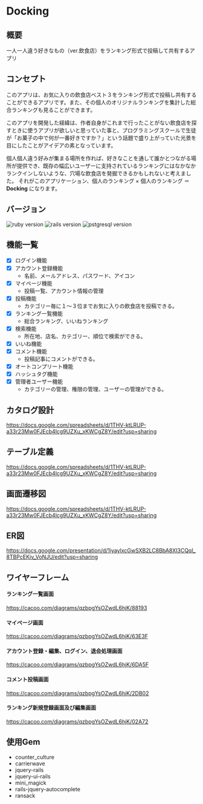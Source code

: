 # Docking
## 概要
 一人一人違う好きなもの（ver.飲食店）をランキング形式で投稿して共有するアプリ
## コンセプト
このアプリは、お気に入りの飲食店ベスト３をランキング形式で投稿し共有することができるアプリです。また、その個人のオリジナルランキングを集計した総合ランキングも見ることができます。

このアプリを開発した経緯は、作者自身がこれまで行ったことがない飲食店を探すときに使うアプリが欲しいと思っていた事と、プログラミングスクールで生徒が「お菓子の中で何が一番好きですか？」という話題で盛り上がっていた光景を目にしたことがアイデアの素となっています。  

個人個人違う好みが集まる場所を作れば、好きなことを通して誰かとつながる場所が提供でき、既存の幅広いユーザーに支持されているランキングにはなかなかランクインしないような、穴場な飲食店を発掘できるかもしれないと考えました。
それがこのアプリケーション、個人のランキング × 個人のランキング ＝ **Docking** になります。
## バージョン
![ruby version](https://img.shields.io/badge/Ruby-v2.5.3-blue.svg)
![rails version](https://img.shields.io/badge/Rails-v5.2.2-green)
![pstgresql version](https://img.shields.io/badge/PostgreSQL-v10.5-brightgreen)
## 機能一覧
- [x] ログイン機能
- [x] アカウント登録機能
  - 名前、メールアドレス、パスワード、アイコン
- [x] マイページ機能
  - 投稿一覧、アカウント情報の管理
- [x] 投稿機能
  - カテゴリー毎に１〜３位までお気に入りの飲食店を投稿できる。
- [x] ランキング一覧機能
  - 総合ランキング、いいねランキング
- [x] 検索機能
  - 所在地、店名、カテゴリー、順位で検索ができる。
- [x] いいね機能
- [x] コメント機能
  - 投稿記事にコメントができる。
- [x] オートコンプリート機能
- [x] ハッシュタグ機能
- [x] 管理者ユーザー機能
  - カテゴリーの管理、権限の管理、ユーザーの管理ができる。
## カタログ設計
https://docs.google.com/spreadsheets/d/1THV-ktLRUP-a33r23Mw0FJEcb4lcg9UZXu_xKWCgZ8Y/edit?usp=sharing
## テーブル定義
https://docs.google.com/spreadsheets/d/1THV-ktLRUP-a33r23Mw0FJEcb4lcg9UZXu_xKWCgZ8Y/edit?usp=sharing
## 画面遷移図
https://docs.google.com/spreadsheets/d/1THV-ktLRUP-a33r23Mw0FJEcb4lcg9UZXu_xKWCgZ8Y/edit?usp=sharing
## ER図
https://docs.google.com/presentation/d/1iyaylxcGwSXB2LC8BbA8XI3CQqI_8TBPcEKiv_VoNJU/edit?usp=sharing
## ワイヤーフレーム
#### ランキング一覧画面
https://cacoo.com/diagrams/qzbpgYsOZwdL6hjK/88193
#### マイページ画面
https://cacoo.com/diagrams/qzbpgYsOZwdL6hjK/63E3F
#### アカウント登録・編集、ログイン、退会処理画面
https://cacoo.com/diagrams/qzbpgYsOZwdL6hjK/6DA5F
#### コメント投稿画面
https://cacoo.com/diagrams/qzbpgYsOZwdL6hjK/2DB02
#### ランキング新規登録画面及び編集画面
https://cacoo.com/diagrams/qzbpgYsOZwdL6hjK/02A72
## 使用Gem
- counter_culture
- carrierwave
- jquery-rails
- jquery-ui-rails
- mini_magick
- rails-jquery-autocomplete
- ransack
